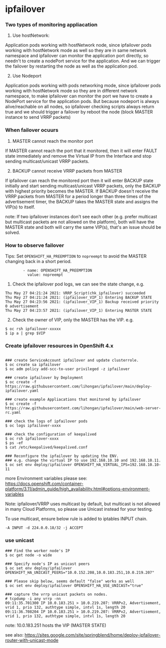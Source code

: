# ipfailover

### Two types of monitoring appliacation
1. Use hostNetwork:

Application pods working with hostNetwork node, since ipfailover pods working with hostNetwork mode as well so they are in same network namespace and ipfailover can monitor the application port directly, so needn't to create a nodePort service for the application. And we can trigger the failover by restarting the node as well as the application pod.

2. Use Nodeport

Application pods working with pods networking mode, since ipfailover pods working with hostNetwork mode so they are in different network namespace, to make ipfailover can monitor the port we have to create a NodePort service for the application pods. But because nodeport is always alive/reachable on all nodes, so ipfailover checking scripts always return true and we should trigger a failover by reboot the node (block MASTER instance to send VRRP packets) 

### When failover ocuurs
1. MASTER cannot reach the monitor port


If MASTER cannot reach the port that it monitored, then it will enter FAULT state immediately and remove the Virtual IP from the Interface and stop sending multicast/unicast VRRP packets.

2. BACKUP cannot receive VRRP packets from MASTER


If ipfailover can reach the monitored port then it will enter BACKUP state initially and start sending multicast/unicast VRRP packets, only the BACKUP with highest priority becomes the MASTER. If BACKUP doesn't receive the VRRP packets from MASTER for a period longer than three times of the advertisement timer, the BACKUP takes the MASTER state and assigns the VIP(s) to itself.

note: If two ipfailover instances don't see each other (e.g. prefer multicast but multicast packets are not allowed on the platform), both will have the MASTER state and both will carry the same VIP(s), that's an issue should be solved. 

### How to observe failover
Tips:
Set `OPENSHIFT_HA_PREEMPTION` to `nopreempt` to avoid the MASTER changing back in a short period. 
```
        - name: OPENSHIFT_HA_PREEMPTION
          value: nopreempt
```

1. Check the ipfailover pod logs, we can see the state change, e.g.
```
Thu May 27 04:21:24 2021: VRRP_Script(chk_ipfailover) succeeded
Thu May 27 04:21:24 2021: (ipfailover_VIP_1) Entering BACKUP STATE
Thu May 27 04:23:56 2021: (ipfailover_VIP_1) Backup received priority 0 advertisement
Thu May 27 04:23:57 2021: (ipfailover_VIP_1) Entering MASTER STATE

```


2. Check the owner of VIP, only the MASTER has the VIP. e.g.
```
$ oc rsh ipfailover-xxxxx
$ ip a | grep $VIP
```


### Create ipfailover resources in OpenShift 4.x

```

### create ServiceAccount ipfailover and update clusterrole.
$ oc create sa ipfailover
$ oc adm policy add-scc-to-user privileged -z ipfailover

### create ipfailover by Deployment
$ oc create -f https://raw.githubusercontent.com/lihongan/ipfailover/main/deploy-ipfailover.yaml

### create example Appliacations that monitored by ipfailover
$ oc create -f https://raw.githubusercontent.com/lihongan/ipfailover/main/web-server-rc.yaml

### check the logs of ipfailover pods
$ oc logs ipfailover-xxxx

### check the configuration of keepalived
$ oc rsh ipfailover-xxxx
$ ps -ef
$ cat /etc/keepalived/keepalived.conf

### Reconfigure the ipfailover by updating the ENV. 
### e.g. change the virtual IP to use 192.168.10.10 and 192.168.10.11. 
$ oc set env deploy/ipfailover OPENSHIFT_HA_VIRTUAL_IPS=192.168.10.10-11

```

more Environment variables please see:
https://docs.openshift.com/container-platform/3.11/admin_guide/high_availability.html#options-environment-variables


Note: ipfailover/VRRP uses multicast by default, but multicast is not allowed in many Cloud Platforms, so please use Unicast instead for your testing.

To use multicast, ensure below rule is added to iptables INPUT chain.
```
-A INPUT -d 224.0.0.18/32 -j ACCEPT
```

### use unicast

```
### Find the worker node's IP
$ oc get node -o wide

### Specify node's IP as unicast peers
$ oc set env deploy/ipfailover OPENSHIFT_HA_UNICAST_PEERS="10.0.152.208,10.0.183.251,10.0.219.207"

### Please skip below, seems default "false" works as well
$ oc set env deploy/ipfailover OPENSHIFT_HA_USE_UNICAST="true"                                         

### capture the vrrp unicast packets on nodes.
# tcpdump -i any vrrp -nn
09:11:35.701300 IP 10.0.183.251 > 10.0.219.207: VRRPv2, Advertisement, vrid 1, prio 132, authtype simple, intvl 1s, length 20
09:11:36.708204 IP 10.0.183.251 > 10.0.219.207: VRRPv2, Advertisement, vrid 1, prio 132, authtype simple, intvl 1s, length 20
```

note: 10.0.183.251 hosts the VIP (MASTER STATE)


see also: https://sites.google.com/site/springblend/home/deploy-ipfailover-router-with-unicast-mode
